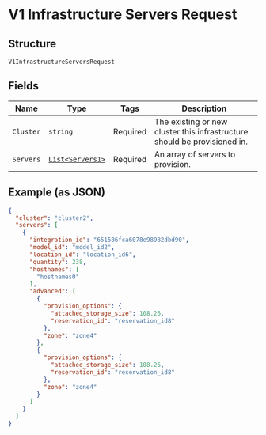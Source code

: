 
# V1 Infrastructure Servers Request

## Structure

`V1InfrastructureServersRequest`

## Fields

| Name | Type | Tags | Description |
|  --- | --- | --- | --- |
| `Cluster` | `string` | Required | The existing or new cluster this infrastructure should be provisioned in. |
| `Servers` | [`List<Servers1>`](../../doc/models/servers-1.md) | Required | An array of servers to provision. |

## Example (as JSON)

```json
{
  "cluster": "cluster2",
  "servers": [
    {
      "integration_id": "651586fca6078e98982dbd90",
      "model_id": "model_id2",
      "location_id": "location_id6",
      "quantity": 238,
      "hostnames": [
        "hostnames0"
      ],
      "advanced": [
        {
          "provision_options": {
            "attached_storage_size": 108.26,
            "reservation_id": "reservation_id8"
          },
          "zone": "zone4"
        },
        {
          "provision_options": {
            "attached_storage_size": 108.26,
            "reservation_id": "reservation_id8"
          },
          "zone": "zone4"
        }
      ]
    }
  ]
}
```

